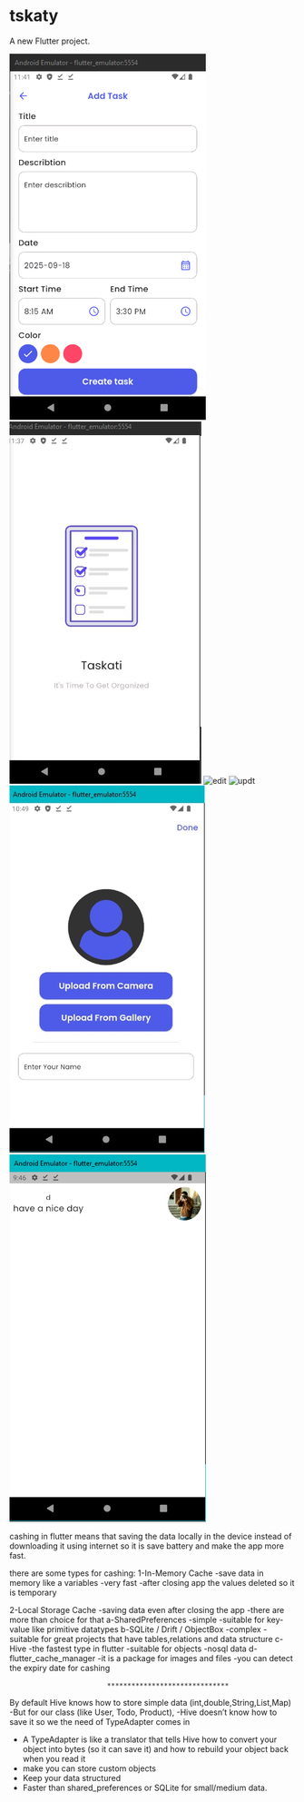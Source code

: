 # tskaty

A new Flutter project.

![addtask](https://github.com/OsamaElsaadany/tskati/blob/main/assets/images/output/addtask.png)
![splash](https://github.com/OsamaElsaadany/tskati/blob/main/assets/images/output/splash.jpg)
![edit](https://github.com/OsamaElsaadany/tskati/blob/main/assets/images/output/edit.jpg)
![updt](https://github.com/OsamaElsaadany/tskati/blob/main/assets/images/output/updt.jpg)
![userupload](https://github.com/OsamaElsaadany/tskati/blob/main/assets/images/output/userupload.jpg)
![homescreencashed.png](https://github.com/OsamaElsaadany/tskati/blob/main/assets/images/output/homescreencashed.png)

cashing in flutter means that saving the data locally in the device instead of downloading it using internet so it is save battery and make the app more fast.

there are some types for cashing:
1-In-Memory Cache
-save data in memory like a variables
-very fast
-after closing app the values deleted so it is temporary

2-Local Storage Cache
-saving data even after closing the app
-there are more than choice for that
a-SharedPreferences
-simple
-suitable for key-value like primitive datatypes
b-SQLite / Drift / ObjectBox
-complex
-suitable for great projects that have tables,relations and data structure
c-Hive
-the fastest type in flutter
-suitable for objects
-nosql data
d-flutter_cache_manager
-it is a package for images and files
-you can detect the expiry date for cashing

                            ******************************

By default Hive knows how to store simple data (int,double,String,List,Map)
-But for our class (like User, Todo, Product),
-Hive doesn’t know how to save it so we the need of TypeAdapter comes in

- A TypeAdapter is like a translator that tells Hive how to convert your object into bytes (so it can save it) and how to rebuild your object back when you read it
- make you can store custom objects
- Keep your data structured
- Faster than shared_preferences or SQLite for small/medium data.
